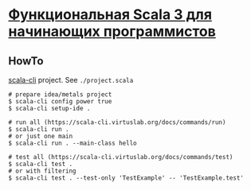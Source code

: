 # [Функциональная Scala 3 для начинающих программистов](https://stepik.org/course/195883)

## HowTo
[scala-cli](https://scala-cli.virtuslab.org/) project. See `./project.scala`

```shell
# prepare idea/metals project
$ scala-cli config power true
$ scala-cli setup-ide .

# run all (https://scala-cli.virtuslab.org/docs/commands/run)
$ scala-cli run .
# or just one main
$ scala-cli run . --main-class hello

# test all (https://scala-cli.virtuslab.org/docs/commands/test)
$ scala-cli test .
# or with filtering
$ scala-cli test . --test-only 'TestExample' -- 'TestExample.test'
```

